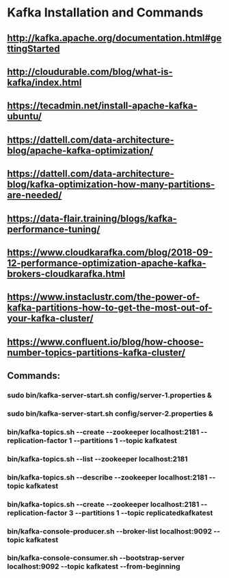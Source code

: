 # Kafka Installation and Commands
## http://kafka.apache.org/documentation.html#gettingStarted
## http://cloudurable.com/blog/what-is-kafka/index.html
## https://tecadmin.net/install-apache-kafka-ubuntu/
## https://dattell.com/data-architecture-blog/apache-kafka-optimization/
## https://dattell.com/data-architecture-blog/kafka-optimization-how-many-partitions-are-needed/
## https://data-flair.training/blogs/kafka-performance-tuning/
## https://www.cloudkarafka.com/blog/2018-09-12-performance-optimization-apache-kafka-brokers-cloudkarafka.html
## https://www.instaclustr.com/the-power-of-kafka-partitions-how-to-get-the-most-out-of-your-kafka-cluster/
## https://www.confluent.io/blog/how-choose-number-topics-partitions-kafka-cluster/

## Commands:
### sudo bin/kafka-server-start.sh config/server-1.properties &
### sudo bin/kafka-server-start.sh config/server-2.properties &
### bin/kafka-topics.sh --create --zookeeper localhost:2181 --replication-factor 1 --partitions 1 --topic kafkatest
### bin/kafka-topics.sh --list --zookeeper localhost:2181
### bin/kafka-topics.sh --describe --zookeeper localhost:2181  --topic kafkatest
### bin/kafka-topics.sh --create --zookeeper localhost:2181 --replication-factor 3 --partitions 1 --topic replicatedkafkatest
### bin/kafka-console-producer.sh --broker-list localhost:9092 --topic kafkatest
### bin/kafka-console-consumer.sh --bootstrap-server localhost:9092 --topic kafkatest --from-beginning
